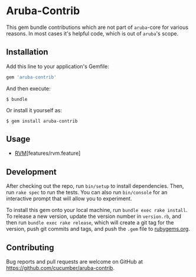 # Aruba-Contrib

This gem bundle contributions which are not part of `aruba`-core for various
reasons. In most cases it's helpful code, which is out of `aruba`'s scope.

## Installation

Add this line to your application's Gemfile:

```ruby
gem 'aruba-contrib'
```

And then execute:

    $ bundle

Or install it yourself as:

    $ gem install aruba-contrib

## Usage

* [RVM](features/rvm.feature)[features/rvm.feature]


## Development

After checking out the repo, run `bin/setup` to install dependencies. Then, run `rake spec` to run the tests. You can also run `bin/console` for an interactive prompt that will allow you to experiment.

To install this gem onto your local machine, run `bundle exec rake install`. To release a new version, update the version number in `version.rb`, and then run `bundle exec rake release`, which will create a git tag for the version, push git commits and tags, and push the `.gem` file to [rubygems.org](https://rubygems.org).

## Contributing

Bug reports and pull requests are welcome on GitHub at
https://github.com/cucumber/aruba-contrib.

